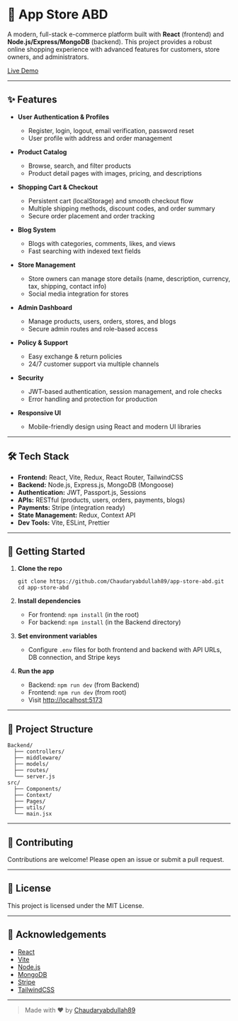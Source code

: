 # 🛒 App Store ABD

A modern, full-stack e-commerce platform built with **React** (frontend) and **Node.js/Express/MongoDB** (backend). This project provides a robust online shopping experience with advanced features for customers, store owners, and administrators.

[Live Demo](https://app-store-abd.vercel.app)

---

## ✨ Features

- **User Authentication & Profiles**
  - Register, login, logout, email verification, password reset
  - User profile with address and order management

- **Product Catalog**
  - Browse, search, and filter products
  - Product detail pages with images, pricing, and descriptions

- **Shopping Cart & Checkout**
  - Persistent cart (localStorage) and smooth checkout flow
  - Multiple shipping methods, discount codes, and order summary
  - Secure order placement and order tracking

- **Blog System**
  - Blogs with categories, comments, likes, and views
  - Fast searching with indexed text fields

- **Store Management**
  - Store owners can manage store details (name, description, currency, tax, shipping, contact info)
  - Social media integration for stores

- **Admin Dashboard**
  - Manage products, users, orders, stores, and blogs
  - Secure admin routes and role-based access

- **Policy & Support**
  - Easy exchange & return policies
  - 24/7 customer support via multiple channels

- **Security**
  - JWT-based authentication, session management, and role checks
  - Error handling and protection for production

- **Responsive UI**
  - Mobile-friendly design using React and modern UI libraries

---

## 🛠️ Tech Stack

- **Frontend:** React, Vite, Redux, React Router, TailwindCSS
- **Backend:** Node.js, Express.js, MongoDB (Mongoose)
- **Authentication:** JWT, Passport.js, Sessions
- **APIs:** RESTful (products, users, orders, payments, blogs)
- **Payments:** Stripe (integration ready)
- **State Management:** Redux, Context API
- **Dev Tools:** Vite, ESLint, Prettier

---

## 🚀 Getting Started

1. **Clone the repo**
   ```
   git clone https://github.com/Chaudaryabdullah89/app-store-abd.git
   cd app-store-abd
   ```

2. **Install dependencies**
   - For frontend: `npm install` (in the root)
   - For backend: `npm install` (in the Backend directory)

3. **Set environment variables**
   - Configure `.env` files for both frontend and backend with API URLs, DB connection, and Stripe keys

4. **Run the app**
   - Backend: `npm run dev` (from Backend)
   - Frontend: `npm run dev` (from root)
   - Visit [http://localhost:5173](http://localhost:5173)

---

## 📁 Project Structure

```
Backend/
  ├── controllers/
  ├── middleware/
  ├── models/
  ├── routes/
  └── server.js
src/
  ├── Components/
  ├── Context/
  ├── Pages/
  ├── utils/
  └── main.jsx
```

---

## 🤝 Contributing

Contributions are welcome! Please open an issue or submit a pull request.

---

## 📄 License

This project is licensed under the MIT License.

---

## 🙏 Acknowledgements

- [React](https://reactjs.org/)
- [Vite](https://vitejs.dev/)
- [Node.js](https://nodejs.org/)
- [MongoDB](https://mongodb.com/)
- [Stripe](https://stripe.com/)
- [TailwindCSS](https://tailwindcss.com/)

---

> Made with ❤️ by [Chaudaryabdullah89](https://github.com/Chaudaryabdullah89)